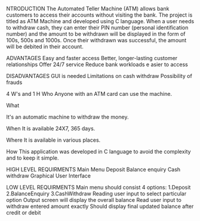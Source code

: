 
NTRODUCTION The Automated Teller Machine (ATM) allows bank customers to access their accounts without visiting the bank. The project is titled as ATM Machine and developed using C language. When a user needs to withdraw cash, they can enter their PIN number (personal identification number) and the amount to be withdrawn will be displayed in the form of 100s, 500s and 1000s. Once their withdrawn was successful, the amount will be debited in their account.

ADVANTAGES 
Easy and faster access Better, longer-lasting customer relationships Offer 24/7 service 
Reduce bank workloads e
asier to access

DISADVANTAGES
GUI is needed Limitations on cash withdraw 
Possibility of frauds

4 W's and 1 H 
Who
Anyone with an ATM card can use the machine.

What 

It's an automatic machine to withdraw the money.

When
It is available 24X7, 365 days.

Where 
It is available in various places.

How 
This application was developed in C language to avoid the complexity and to keep it simple.

HIGH LEVEL REQUIRMENTS 
Main Menu 
Deposit 
Balance enquiry
Cash withdraw 
Graphical User Interface

LOW LEVEL REQUIRMENTS
Main menu should consist 
4 options: 
1.Deposit 
2.BalanceEnquiry 
3.CashWithdraw 
Reading user input to select particular option Output screen will display the overall balance Read user input to withdraw entered amount exactly Should display final updated balance after credit or debit
